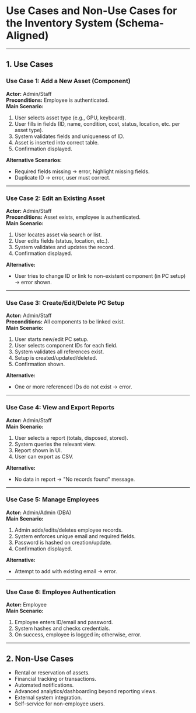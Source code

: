 # Use Cases and Non-Use Cases for the Inventory System (Schema-Aligned)

---

## 1. Use Cases

### Use Case 1: Add a New Asset (Component)

**Actor:** Admin/Staff  
**Preconditions:** Employee is authenticated.  
**Main Scenario:**
1. User selects asset type (e.g., GPU, keyboard).
2. User fills in fields (ID, name, condition, cost, status, location, etc. per asset type).
3. System validates fields and uniqueness of ID.
4. Asset is inserted into correct table.
5. Confirmation displayed.

**Alternative Scenarios:**
- Required fields missing → error, highlight missing fields.
- Duplicate ID → error, user must correct.

---

### Use Case 2: Edit an Existing Asset

**Actor:** Admin/Staff  
**Preconditions:** Asset exists, employee is authenticated.  
**Main Scenario:**
1. User locates asset via search or list.
2. User edits fields (status, location, etc.).
3. System validates and updates the record.
4. Confirmation displayed.

**Alternative:**  
- User tries to change ID or link to non-existent component (in PC setup) → error shown.

---

### Use Case 3: Create/Edit/Delete PC Setup

**Actor:** Admin/Staff  
**Preconditions:** All components to be linked exist.  
**Main Scenario:**
1. User starts new/edit PC setup.
2. User selects component IDs for each field.
3. System validates all references exist.
4. Setup is created/updated/deleted.
5. Confirmation shown.

**Alternative:**  
- One or more referenced IDs do not exist → error.

---

### Use Case 4: View and Export Reports

**Actor:** Admin/Staff  
**Main Scenario:**
1. User selects a report (totals, disposed, stored).
2. System queries the relevant view.
3. Report shown in UI.
4. User can export as CSV.

**Alternative:**  
- No data in report → "No records found" message.

---

### Use Case 5: Manage Employees

**Actor:** Admin/Admin (DBA)  
**Main Scenario:**
1. Admin adds/edits/deletes employee records.
2. System enforces unique email and required fields.
3. Password is hashed on creation/update.
4. Confirmation displayed.

**Alternative:**  
- Attempt to add with existing email → error.

---

### Use Case 6: Employee Authentication

**Actor:** Employee  
**Main Scenario:**
1. Employee enters ID/email and password.
2. System hashes and checks credentials.
3. On success, employee is logged in; otherwise, error.

---

## 2. Non-Use Cases

- Rental or reservation of assets.
- Financial tracking or transactions.
- Automated notifications.
- Advanced analytics/dashboarding beyond reporting views.
- External system integration.
- Self-service for non-employee users.